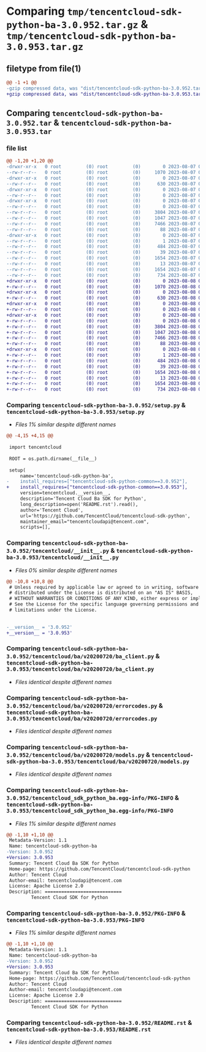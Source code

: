 # Comparing `tmp/tencentcloud-sdk-python-ba-3.0.952.tar.gz` & `tmp/tencentcloud-sdk-python-ba-3.0.953.tar.gz`

## filetype from file(1)

```diff
@@ -1 +1 @@
-gzip compressed data, was "dist/tencentcloud-sdk-python-ba-3.0.952.tar", last modified: Mon Aug  7 08:46:18 2023, max compression
+gzip compressed data, was "dist/tencentcloud-sdk-python-ba-3.0.953.tar", last modified: Tue Aug  8 00:18:04 2023, max compression
```

## Comparing `tencentcloud-sdk-python-ba-3.0.952.tar` & `tencentcloud-sdk-python-ba-3.0.953.tar`

### file list

```diff
@@ -1,20 +1,20 @@
-drwxr-xr-x   0 root         (0) root         (0)        0 2023-08-07 08:46:18.000000 tencentcloud-sdk-python-ba-3.0.952/
--rw-r--r--   0 root         (0) root         (0)     1070 2023-08-07 08:46:18.000000 tencentcloud-sdk-python-ba-3.0.952/setup.py
-drwxr-xr-x   0 root         (0) root         (0)        0 2023-08-07 08:46:18.000000 tencentcloud-sdk-python-ba-3.0.952/tencentcloud/
--rw-r--r--   0 root         (0) root         (0)      630 2023-08-07 08:46:18.000000 tencentcloud-sdk-python-ba-3.0.952/tencentcloud/__init__.py
-drwxr-xr-x   0 root         (0) root         (0)        0 2023-08-07 08:46:18.000000 tencentcloud-sdk-python-ba-3.0.952/tencentcloud/ba/
--rw-r--r--   0 root         (0) root         (0)        0 2023-08-07 08:46:18.000000 tencentcloud-sdk-python-ba-3.0.952/tencentcloud/ba/__init__.py
-drwxr-xr-x   0 root         (0) root         (0)        0 2023-08-07 08:46:18.000000 tencentcloud-sdk-python-ba-3.0.952/tencentcloud/ba/v20200720/
--rw-r--r--   0 root         (0) root         (0)        0 2023-08-07 08:46:18.000000 tencentcloud-sdk-python-ba-3.0.952/tencentcloud/ba/v20200720/__init__.py
--rw-r--r--   0 root         (0) root         (0)     3804 2023-08-07 08:46:18.000000 tencentcloud-sdk-python-ba-3.0.952/tencentcloud/ba/v20200720/ba_client.py
--rw-r--r--   0 root         (0) root         (0)     1047 2023-08-07 08:46:18.000000 tencentcloud-sdk-python-ba-3.0.952/tencentcloud/ba/v20200720/errorcodes.py
--rw-r--r--   0 root         (0) root         (0)     7466 2023-08-07 08:46:18.000000 tencentcloud-sdk-python-ba-3.0.952/tencentcloud/ba/v20200720/models.py
--rw-r--r--   0 root         (0) root         (0)       88 2023-08-07 08:46:18.000000 tencentcloud-sdk-python-ba-3.0.952/setup.cfg
-drwxr-xr-x   0 root         (0) root         (0)        0 2023-08-07 08:46:18.000000 tencentcloud-sdk-python-ba-3.0.952/tencentcloud_sdk_python_ba.egg-info/
--rw-r--r--   0 root         (0) root         (0)        1 2023-08-07 08:46:18.000000 tencentcloud-sdk-python-ba-3.0.952/tencentcloud_sdk_python_ba.egg-info/dependency_links.txt
--rw-r--r--   0 root         (0) root         (0)      484 2023-08-07 08:46:18.000000 tencentcloud-sdk-python-ba-3.0.952/tencentcloud_sdk_python_ba.egg-info/SOURCES.txt
--rw-r--r--   0 root         (0) root         (0)       39 2023-08-07 08:46:18.000000 tencentcloud-sdk-python-ba-3.0.952/tencentcloud_sdk_python_ba.egg-info/requires.txt
--rw-r--r--   0 root         (0) root         (0)     1654 2023-08-07 08:46:18.000000 tencentcloud-sdk-python-ba-3.0.952/tencentcloud_sdk_python_ba.egg-info/PKG-INFO
--rw-r--r--   0 root         (0) root         (0)       13 2023-08-07 08:46:18.000000 tencentcloud-sdk-python-ba-3.0.952/tencentcloud_sdk_python_ba.egg-info/top_level.txt
--rw-r--r--   0 root         (0) root         (0)     1654 2023-08-07 08:46:18.000000 tencentcloud-sdk-python-ba-3.0.952/PKG-INFO
--rw-r--r--   0 root         (0) root         (0)      734 2023-08-07 08:46:18.000000 tencentcloud-sdk-python-ba-3.0.952/README.rst
+drwxr-xr-x   0 root         (0) root         (0)        0 2023-08-08 00:18:04.000000 tencentcloud-sdk-python-ba-3.0.953/
+-rw-r--r--   0 root         (0) root         (0)     1070 2023-08-08 00:18:04.000000 tencentcloud-sdk-python-ba-3.0.953/setup.py
+drwxr-xr-x   0 root         (0) root         (0)        0 2023-08-08 00:18:04.000000 tencentcloud-sdk-python-ba-3.0.953/tencentcloud/
+-rw-r--r--   0 root         (0) root         (0)      630 2023-08-08 00:18:04.000000 tencentcloud-sdk-python-ba-3.0.953/tencentcloud/__init__.py
+drwxr-xr-x   0 root         (0) root         (0)        0 2023-08-08 00:18:04.000000 tencentcloud-sdk-python-ba-3.0.953/tencentcloud/ba/
+-rw-r--r--   0 root         (0) root         (0)        0 2023-08-08 00:18:04.000000 tencentcloud-sdk-python-ba-3.0.953/tencentcloud/ba/__init__.py
+drwxr-xr-x   0 root         (0) root         (0)        0 2023-08-08 00:18:04.000000 tencentcloud-sdk-python-ba-3.0.953/tencentcloud/ba/v20200720/
+-rw-r--r--   0 root         (0) root         (0)        0 2023-08-08 00:18:04.000000 tencentcloud-sdk-python-ba-3.0.953/tencentcloud/ba/v20200720/__init__.py
+-rw-r--r--   0 root         (0) root         (0)     3804 2023-08-08 00:18:04.000000 tencentcloud-sdk-python-ba-3.0.953/tencentcloud/ba/v20200720/ba_client.py
+-rw-r--r--   0 root         (0) root         (0)     1047 2023-08-08 00:18:04.000000 tencentcloud-sdk-python-ba-3.0.953/tencentcloud/ba/v20200720/errorcodes.py
+-rw-r--r--   0 root         (0) root         (0)     7466 2023-08-08 00:18:04.000000 tencentcloud-sdk-python-ba-3.0.953/tencentcloud/ba/v20200720/models.py
+-rw-r--r--   0 root         (0) root         (0)       88 2023-08-08 00:18:04.000000 tencentcloud-sdk-python-ba-3.0.953/setup.cfg
+drwxr-xr-x   0 root         (0) root         (0)        0 2023-08-08 00:18:04.000000 tencentcloud-sdk-python-ba-3.0.953/tencentcloud_sdk_python_ba.egg-info/
+-rw-r--r--   0 root         (0) root         (0)        1 2023-08-08 00:18:04.000000 tencentcloud-sdk-python-ba-3.0.953/tencentcloud_sdk_python_ba.egg-info/dependency_links.txt
+-rw-r--r--   0 root         (0) root         (0)      484 2023-08-08 00:18:04.000000 tencentcloud-sdk-python-ba-3.0.953/tencentcloud_sdk_python_ba.egg-info/SOURCES.txt
+-rw-r--r--   0 root         (0) root         (0)       39 2023-08-08 00:18:04.000000 tencentcloud-sdk-python-ba-3.0.953/tencentcloud_sdk_python_ba.egg-info/requires.txt
+-rw-r--r--   0 root         (0) root         (0)     1654 2023-08-08 00:18:04.000000 tencentcloud-sdk-python-ba-3.0.953/tencentcloud_sdk_python_ba.egg-info/PKG-INFO
+-rw-r--r--   0 root         (0) root         (0)       13 2023-08-08 00:18:04.000000 tencentcloud-sdk-python-ba-3.0.953/tencentcloud_sdk_python_ba.egg-info/top_level.txt
+-rw-r--r--   0 root         (0) root         (0)     1654 2023-08-08 00:18:04.000000 tencentcloud-sdk-python-ba-3.0.953/PKG-INFO
+-rw-r--r--   0 root         (0) root         (0)      734 2023-08-08 00:18:04.000000 tencentcloud-sdk-python-ba-3.0.953/README.rst
```

### Comparing `tencentcloud-sdk-python-ba-3.0.952/setup.py` & `tencentcloud-sdk-python-ba-3.0.953/setup.py`

 * *Files 1% similar despite different names*

```diff
@@ -4,15 +4,15 @@
 
 import tencentcloud
 
 ROOT = os.path.dirname(__file__)
 
 setup(
     name='tencentcloud-sdk-python-ba',
-    install_requires=["tencentcloud-sdk-python-common==3.0.952"],
+    install_requires=["tencentcloud-sdk-python-common==3.0.953"],
     version=tencentcloud.__version__,
     description='Tencent Cloud Ba SDK for Python',
     long_description=open('README.rst').read(),
     author='Tencent Cloud',
     url='https://github.com/TencentCloud/tencentcloud-sdk-python',
     maintainer_email="tencentcloudapi@tencent.com",
     scripts=[],
```

### Comparing `tencentcloud-sdk-python-ba-3.0.952/tencentcloud/__init__.py` & `tencentcloud-sdk-python-ba-3.0.953/tencentcloud/__init__.py`

 * *Files 0% similar despite different names*

```diff
@@ -10,8 +10,8 @@
 # Unless required by applicable law or agreed to in writing, software
 # distributed under the License is distributed on an "AS IS" BASIS,
 # WITHOUT WARRANTIES OR CONDITIONS OF ANY KIND, either express or implied.
 # See the License for the specific language governing permissions and
 # limitations under the License.
 
 
-__version__ = '3.0.952'
+__version__ = '3.0.953'
```

### Comparing `tencentcloud-sdk-python-ba-3.0.952/tencentcloud/ba/v20200720/ba_client.py` & `tencentcloud-sdk-python-ba-3.0.953/tencentcloud/ba/v20200720/ba_client.py`

 * *Files identical despite different names*

### Comparing `tencentcloud-sdk-python-ba-3.0.952/tencentcloud/ba/v20200720/errorcodes.py` & `tencentcloud-sdk-python-ba-3.0.953/tencentcloud/ba/v20200720/errorcodes.py`

 * *Files identical despite different names*

### Comparing `tencentcloud-sdk-python-ba-3.0.952/tencentcloud/ba/v20200720/models.py` & `tencentcloud-sdk-python-ba-3.0.953/tencentcloud/ba/v20200720/models.py`

 * *Files identical despite different names*

### Comparing `tencentcloud-sdk-python-ba-3.0.952/tencentcloud_sdk_python_ba.egg-info/PKG-INFO` & `tencentcloud-sdk-python-ba-3.0.953/tencentcloud_sdk_python_ba.egg-info/PKG-INFO`

 * *Files 1% similar despite different names*

```diff
@@ -1,10 +1,10 @@
 Metadata-Version: 1.1
 Name: tencentcloud-sdk-python-ba
-Version: 3.0.952
+Version: 3.0.953
 Summary: Tencent Cloud Ba SDK for Python
 Home-page: https://github.com/TencentCloud/tencentcloud-sdk-python
 Author: Tencent Cloud
 Author-email: tencentcloudapi@tencent.com
 License: Apache License 2.0
 Description: ============================
         Tencent Cloud SDK for Python
```

### Comparing `tencentcloud-sdk-python-ba-3.0.952/PKG-INFO` & `tencentcloud-sdk-python-ba-3.0.953/PKG-INFO`

 * *Files 1% similar despite different names*

```diff
@@ -1,10 +1,10 @@
 Metadata-Version: 1.1
 Name: tencentcloud-sdk-python-ba
-Version: 3.0.952
+Version: 3.0.953
 Summary: Tencent Cloud Ba SDK for Python
 Home-page: https://github.com/TencentCloud/tencentcloud-sdk-python
 Author: Tencent Cloud
 Author-email: tencentcloudapi@tencent.com
 License: Apache License 2.0
 Description: ============================
         Tencent Cloud SDK for Python
```

### Comparing `tencentcloud-sdk-python-ba-3.0.952/README.rst` & `tencentcloud-sdk-python-ba-3.0.953/README.rst`

 * *Files identical despite different names*

